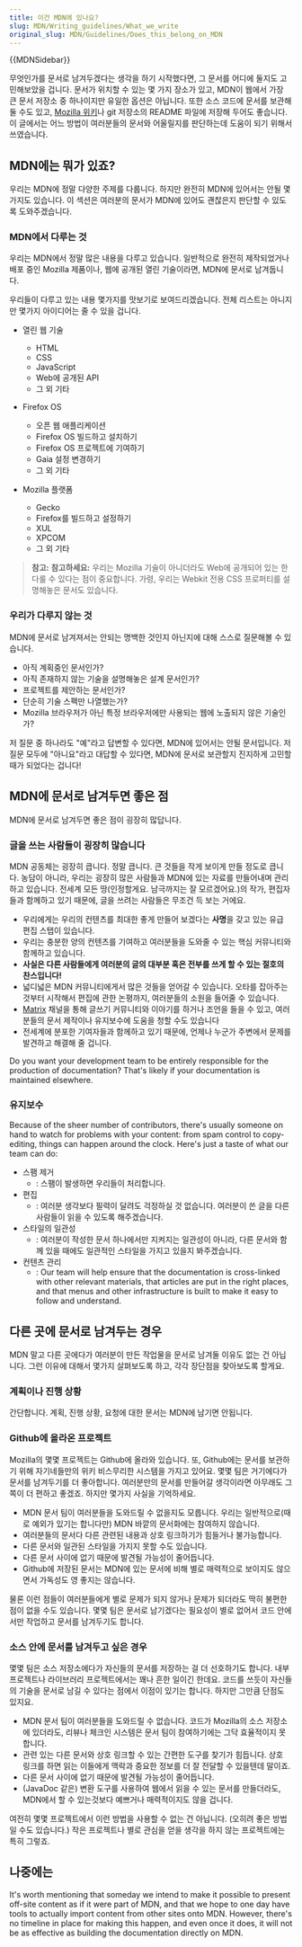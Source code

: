 ```yaml
---
title: 이건 MDN에 있나요?
slug: MDN/Writing_guidelines/What_we_write
original_slug: MDN/Guidelines/Does_this_belong_on_MDN
---
```


{{MDNSidebar}}

무엇인가를 문서로 남겨두겠다는 생각을 하기 시작했다면, 그 문서를 어디에 둘지도 고민해보았을 겁니다. 문서가 위치할 수 있는 몇 가지 장소가 있고, MDN이 웹에서 가장 큰 문서 저장소 중 하나이지만 유일한 옵션은 아닙니다. 또한 소스 코드에 문서를 보관해둘 수도 있고, [Mozilla 위키](https://wiki.mozilla.org/)나 git 저장소의 README 파일에 저장해 두어도 좋습니다. 이 글에서는 어느 방법이 여러분들의 문서와 어울릴지를 판단하는데 도움이 되기 위해서 쓰였습니다.

## MDN에는 뭐가 있죠?

우리는 MDN에 정말 다양한 주제를 다룹니다. 하지만 완전히 MDN에 있어서는 안될 몇 가지도 있습니다. 이 섹션은 여러분의 문서가 MDN에 있어도 괜찮은지 판단할 수 있도록 도와주겠습니다.

### MDN에서 다루는 것

우리는 MDN에서 정말 많은 내용을 다루고 있습니다. 일반적으로 완전히 제작되었거나 배포 중인 Mozilla 제품이나, 웹에 공개된 열린 기술이라면, MDN에 문서로 남겨둡니다.

우리들이 다루고 있는 내용 몇가지를 맛보기로 보여드리겠습니다. 전체 리스트는 아니지만 몇가지 아이디어는 줄 수 있을 겁니다.

- 열린 웹 기술

  - HTML
  - CSS
  - JavaScript
  - Web에 공개된 API
  - 그 외 기타

- Firefox OS

  - 오픈 웹 애플리케이션
  - Firefox OS 빌드하고 설치하기
  - Firefox OS 프로젝트에 기여하기
  - Gaia 설정 변경하기
  - 그 외 기타

- Mozilla 플랫폼

  - Gecko
  - Firefox를 빌드하고 설정하기
  - XUL
  - XPCOM
  - 그 외 기타

> **참고:** **참고하세요:** 우리는 Mozilla 기술이 아니더라도 Web에 공개되어 있는 한 다룰 수 있다는 점이 중요합니다. 가령, 우리는 Webkit 전용 CSS 프로퍼티를 설명해놓은 문서도 있습니다.

### 우리가 다루지 않는 것

MDN에 문서로 남겨져서는 안되는 명백한 것인지 아닌지에 대해 스스로 질문해볼 수 있습니다.

- 아직 계획중인 문서인가?
- 아직 존재하지 않는 기술을 설명해놓은 설계 문서인가?
- 프로젝트를 제안하는 문서인가?
- 단순히 기술 스펙만 나열했는가?
- Mozilla 브라우저가 아닌 특정 브라우저에만 사용되는 웹에 노출되지 않은 기술인가?

저 질문 중 하나라도 "예"라고 답변할 수 있다면, MDN에 있어서는 안될 문서입니다. 저 질문 모두에 "아니요"라고 대답할 수 있다면, MDN에 문서로 보관할지 진지하게 고민할 때가 되었다는 겁니다!

## MDN에 문서로 남겨두면 좋은 점

MDN에 문서로 남겨두면 좋은 점이 굉장히 많답니다.

### 글을 쓰는 사람들이 굉장히 많습니다

MDN 공동체는 굉장히 큽니다. 정말 큽니다. 큰 것들을 작게 보이게 만들 정도로 큽니다. 농담이 아니라, 우리는 굉장히 많은 사람들과 MDN에 있는 자료를 만들어내며 관리하고 있습니다. 전세계 모든 땅(인정할게요. 남극까지는 잘 모르겠어요.)의 작가, 편집자들과 함께하고 있기 때문에, 글을 쓰려는 사람들은 무조건 득 보는 거에요.

- 우리에게는 우리의 컨텐츠를 최대한 좋게 만들어 보겠다는 **사명**을 갖고 있는 유급 편집 스탭이 있습니다.
- 우리는 충분한 양의 컨텐츠를 기여하고 여러분들을 도와줄 수 있는 핵심 커뮤니티와 함께하고 있습니다.
- **사실은 다른 사람들에게 여러분의 글의 대부분 혹은 전부를 쓰게 할 수 있는 절호의 찬스입니다!**
- 넓디넓은 MDN 커뮤니티에게서 많은 것들을 얻어갈 수 있습니다. 오타를 잡아주는 것부터 시작해서 편집에 관한 논평까지, 여러분들의 소원을 들어줄 수 있습니다.
- [Matrix](https://chat.mozilla.org/#/room/#mdn:mozilla.org) 채널을 통해 글쓰기 커뮤니티와 이야기를 하거나 조언을 들을 수 있고, 여러분들의 문서 제작이나 유지보수에 도움을 청할 수도 있습니다
- 전세계에 분포한 기여자들과 함께하고 있기 때문에, 언제나 누군가 주변에서 문제를 발견하고 해결해 줄 겁니다.

Do you want your development team to be entirely responsible for the production of documentation? That's likely if your documentation is maintained elsewhere.

### 유지보수

Because of the sheer number of contributors, there's usually someone on hand to watch for problems with your content: from spam control to copy-editing, things can happen around the clock. Here's just a taste of what our team can do:

- 스팸 제거
  - : 스팸이 발생하면 우리들이 처리합니다.
- 편집
  - : 여러분 생각보다 필력이 달려도 걱정하실 것 없습니다. 여러분이 쓴 글을 다른 사람들이 읽을 수 있도록 해주겠습니다.
- 스타일의 일관성
  - : 여러분이 작성한 문서 하나에서만 지켜지는 일관성이 아니라, 다른 문서와 함께 있을 때에도 일관적인 스타일을 가지고 있을지 봐주겠습니다.
- 컨텐츠 관리
  - : Our team will help ensure that the documentation is cross-linked with other relevant materials, that articles are put in the right places, and that menus and other infrastructure is built to make it easy to follow and understand.

## 다른 곳에 문서로 남겨두는 경우

MDN 말고 다른 곳에다가 여러분이 만든 작업물을 문서로 남겨둘 이유도 없는 건 아닙니다. 그런 이유에 대해서 몇가지 살펴보도록 하고, 각각 장단점을 찾아보도록 할게요.

### 계획이나 진행 상황

간단합니다. 계획, 진행 상황, 요청에 대한 문서는 MDN에 남기면 안됩니다.

### Github에 올라온 프로젝트

Mozilla의 몇몇 프로젝트는 Github에 올라와 있습니다. 또, Github에는 문서를 보관하기 위해 자기네들만의 위키 비스무리한 시스템을 가지고 있어요. 몇몇 팀은 거기에다가 문서를 남겨두기를 더 좋아합니다. 여러분만의 문서를 만들어갈 생각이라면 아무래도 그쪽이 더 편하고 좋겠죠. 하지만 몇가지 사실을 기억하세요.

- MDN 문서 팀이 여러분들을 도와드릴 수 없을지도 모릅니다. 우리는 일반적으로(때로 예외가 있기는 합니다만) MDN 바깥의 문서화에는 참여하지 않습니다.
- 여러분들의 문서다 다른 관련된 내용과 상호 링크하기가 힘들거나 불가능합니다.
- 다른 문서와 일관된 스타일을 가지지 못할 수도 있습니다.
- 다른 문서 사이에 없기 때문에 발견될 가능성이 줄어듭니다.
- Github에 저장된 문서는 MDN에 있는 문서에 비해 별로 매력적으로 보이지도 않으면서 가독성도 영 좋지는 않습니다.

물론 이런 점들이 여러분들에게 별로 문제가 되지 않거나 문제가 되더라도 딱히 불편한 점이 없을 수도 있습니다. 몇몇 팀은 문서로 남기겠다는 필요성이 별로 없어서 코드 안에서만 작업하고 문서를 남겨두기도 합니다.

### 소스 안에 문서를 남겨두고 싶은 경우

몇몇 팀은 소스 저장소에다가 자신들의 문서를 저장하는 걸 더 선호하기도 합니다. 내부 프로젝트나 라이브러리 프로젝트에서는 꽤나 흔한 일이긴 한데요. 코드를 쓰듯이 자신들의 기술을 문서로 남길 수 있다는 점에서 이점이 있기는 합니다. 하지만 그만큼 단점도 있지요.

- MDN 문서 팀이 여러분들을 도와드릴 수 없습니다. 코드가 Mozilla의 소스 저장소에 있더라도, 리뷰나 체크인 시스템은 문서 팀이 참여하기에는 그닥 효율적이지 못합니다.
- 관련 있는 다른 문서와 상호 링크할 수 있는 간편한 도구를 찾기가 힘듭니다. 상호 링크를 하면 읽는 이들에게 맥락과 중요한 정보를 더 잘 전달할 수 있을텐데 말이죠.
- 다른 문서 사이에 없기 때문에 발견될 가능성이 줄어듭니다.
- (JavaDoc 같은) 변환 도구를 사용하여 웹에서 읽을 수 있는 문서를 만들더라도, MDN에서 할 수 있는것보다 예쁘거나 매력적이지도 않을 겁니다.

여전히 몇몇 프로젝트에서 이런 방법을 사용할 수 없는 건 아닙니다. (오히려 좋은 방법일 수도 있습니다.) 작은 프로젝트나 별로 관심을 얻을 생각을 하지 않는 프로젝트에는 특히 그렇죠.

## 나중에는

It's worth mentioning that someday we intend to make it possible to present off-site content as if it were part of MDN, and that we hope to one day have tools to actually import content from other sites onto MDN. However, there's no timeline in place for making this happen, and even once it does, it will not be as effective as building the documentation directly on MDN.
